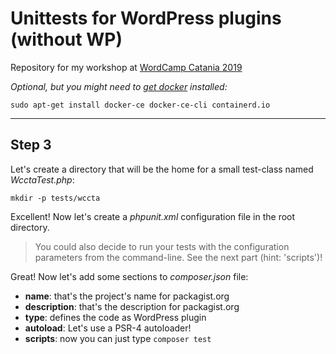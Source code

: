 # Unittests for WordPress plugins (without WP)

Repository for my workshop at [WordCamp Catania 2019](https://2019.catania.wordcamp.org/)

_Optional, but you might need to [get docker](https://docs.docker.com/install/) installed:_
                       
    sudo apt-get install docker-ce docker-ce-cli containerd.io

---

## Step 3

Let's create a directory that will be the home for a small test-class named *WcctaTest.php*:

    mkdir -p tests/wccta

Excellent! Now let's create a *phpunit.xml* configuration file in the root directory.

> You could also decide to run your tests with the configuration parameters from the command-line. See the next part (hint: 'scripts')!  

Great! Now let's add some sections to *composer.json* file:

- **name**: that's the project's name for packagist.org
- **description**: that's the description for packagist.org
- **type**: defines the code as WordPress plugin 
- **autoload**: Let's use a PSR-4 autoloader!
- **scripts**: now you can just type `composer test`
